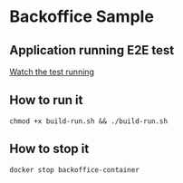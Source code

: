 # Backoffice Sample

## Application running E2E test
[Watch the test running](.cypress/videos/Login.cy.js.mp4)

## How to run it
```chmod +x build-run.sh && ./build-run.sh```


## How to stop it

```docker stop backoffice-container```
